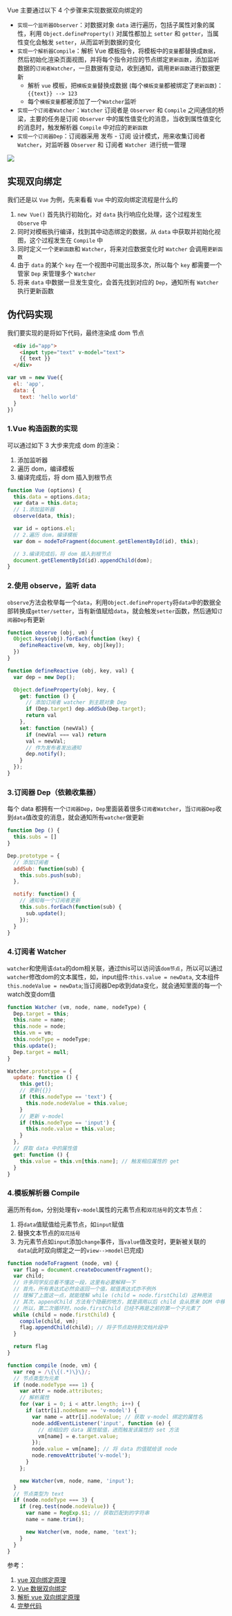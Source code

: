 Vue 主要通过以下 4 个步骤来实现数据双向绑定的

- `实现一个监听器Observer`：对数据对象 `data` 进行遍历，包括子属性对象的属性，利用 `Object.defineProperty()` 对属性都加上 `setter` 和 `getter`，当属性变化会触发 `setter`，从而监听到数据的变化
- `实现一个解析器Compile`：解析 Vue 模板指令，将模板中的`变量`都替换成`数据`，然后初始化渲染页面视图，并将每个指令对应的节点绑定`更新函数`，添加监听数据的`订阅者Watcher`，一旦数据有变动，收到通知，调用`更新函数`进行数据更新
  - 解析 `vue` 模板，把`模板变量`替换成数据 (每个`模板变量`都被绑定了`更新函数`)：`{{text}} --> 123`
  - 每个`模板变量`都被添加了一个`Watcher`监听
- `实现一个订阅者Watcher`：`Watcher` 订阅者是 `Observer` 和 `Compile` 之间通信的桥梁，主要的任务是订阅 `Observer` 中的属性值变化的消息，当收到属性值变化的消息时，触发解析器 `Compile` 中对应的`更新函数`
- `实现一个订阅器Dep`：订阅器采用 发布 - 订阅 设计模式，用来收集订阅者 `Watcher`，对监听器 `Observer` 和 订阅者 `Watcher `进行统一管理

![](https://chao31.github.io/pics/img/202304031711037.png)

## 实现双向绑定

我们还是以 `Vue` 为例，先来看看 `Vue` 中的双向绑定流程是什么的

1. `new Vue()` 首先执行初始化，对 `data` 执行响应化处理，这个过程发生 `Observe` 中
2. 同时对模板执行编译，找到其中动态绑定的数据，从 `data` 中获取并初始化视图，这个过程发生在 `Compile` 中
3. 同时定义⼀个`更新函数`和 `Watcher`，将来对应数据变化时 `Watcher` 会调用`更新函数`
4. 由于 `data` 的某个 `key` 在⼀个视图中可能出现多次，所以每个 `key` 都需要⼀个管家 `Dep` 来管理多个 `Watcher`
5. 将来 `data` 中数据⼀旦发生变化，会首先找到对应的 `Dep`，通知所有 `Watcher` 执行更新函数

## 伪代码实现

我们要实现的是将如下代码，最终渲染成 dom 节点
```html
  <div id="app">
    <input type="text" v-model="text">
    {{ text }}
  </div>
```
```js
var vm = new Vue({
  el: 'app',
  data: {
    text: 'hello world'
  }
})
```
### 1.Vue 构造函数的实现
可以通过如下 3 大步来完成 dom 的渲染：

1. 添加监听器
2. 遍历 dom，编译模板
3. 编译完成后，将 dom 插入到根节点
```js
function Vue (options) {
  this.data = options.data;
  var data = this.data;
  // 1.添加监听器
  observe(data, this);

  var id = options.el;
  // 2.遍历 dom，编译模板
  var dom = nodeToFragment(document.getElementById(id), this);

  // 3.编译完成后，将 dom 插入到根节点
  document.getElementById(id).appendChild(dom); 
}
```

### 2.使用 observe，监听 data
`observe`方法会枚举每一个`data`，利用`Object.defineProperty`将`data`中的数据全部转换成`getter/setter`，当有新值赋给`data`，就会触发`setter`函数，然后通知`订阅器Dep`有更新
```js
function observe (obj, vm) {
  Object.keys(obj).forEach(function (key) {
    defineReactive(vm, key, obj[key]);
  })
}

function defineReactive (obj, key, val) {
  var dep = new Dep();

  Object.defineProperty(obj, key, {
    get: function () {
      // 添加订阅者 watcher 到主题对象 Dep
      if (Dep.target) dep.addSub(Dep.target);
      return val
    },
    set: function (newVal) {
      if (newVal === val) return
      val = newVal;
      // 作为发布者发出通知
      dep.notify();
    }
  });
}
```

### 3.订阅器 Dep（依赖收集器）
每个 data 都拥有一个`订阅器Dep`，`Dep`里面装着很多`订阅者Watcher`，当`订阅器Dep`收到`data`值改变的消息，就会通知所有`watcher`做更新
```js
function Dep () {
  this.subs = []
}

Dep.prototype = {
  // 添加订阅者
  addSub: function(sub) {
    this.subs.push(sub);
  },

  notify: function() {
    // 通知每一个订阅者更新
    this.subs.forEach(function(sub) {
      sub.update();
    });
  }
}

```

### 4.订阅者 Watcher
`watcher`和使用该`data`的dom相关联，通过this可以访问该`dom节点`，所以可以通过`watcher`修改dom的文本属性，如，input组件:`this.value = newData`, 文本组件`this.nodeValue = newData`;当订阅器Dep收到data变化，就会通知里面的每一个watch改变dom值

```js
function Watcher (vm, node, name, nodeType) {
  Dep.target = this;
  this.name = name;
  this.node = node;
  this.vm = vm;
  this.nodeType = nodeType;
  this.update();
  Dep.target = null;
}

Watcher.prototype = {
  update: function () {
    this.get();
    // 更新{{}}
    if (this.nodeType == 'text') {
      this.node.nodeValue = this.value;
    }
    // 更新 v-model
    if (this.nodeType == 'input') {
      this.node.value = this.value;
    }
  },
  // 获取 data 中的属性值
  get: function () {
    this.value = this.vm[this.name]; // 触发相应属性的 get
  }
}
```

### 4.模板解析器 Compile
遍历所有`dom`，分别处理有`v-model`属性的元素节点和`双花括号`的文本节点：
1. 将`data`值赋值给元素节点，如`input`赋值
2. 替换文本节点的`双花括号`
3. 为元素节点如`input`添加`change`事件，当`value`值改变时，更新被关联的`data`(此时双向绑定之一的`view-->model`已完成)

```js
function nodeToFragment (node, vm) {
  var flag = document.createDocumentFragment();
  var child;
  // 许多同学反应看不懂这一段，这里有必要解释一下
  // 首先，所有表达式必然会返回一个值，赋值表达式亦不例外
  // 理解了上面这一点，就能理解 while (child = node.firstChild) 这种用法
  // 其次，appendChild 方法有个隐蔽的地方，就是调用以后 child 会从原来 DOM 中移除
  // 所以，第二次循环时，node.firstChild 已经不再是之前的第一个子元素了
  while (child = node.firstChild) {
    compile(child, vm);
    flag.appendChild(child); // 将子节点劫持到文档片段中
  }

  return flag
}

function compile (node, vm) {
  var reg = /\{\{(.*)\}\}/;
  // 节点类型为元素
  if (node.nodeType === 1) {
    var attr = node.attributes;
    // 解析属性
    for (var i = 0; i < attr.length; i++) {
      if (attr[i].nodeName == 'v-model') {
        var name = attr[i].nodeValue; // 获取 v-model 绑定的属性名
        node.addEventListener('input', function (e) {
          // 给相应的 data 属性赋值，进而触发该属性的 set 方法
          vm[name] = e.target.value;
        });
        node.value = vm[name]; // 将 data 的值赋给该 node
        node.removeAttribute('v-model');
      }
    };

    new Watcher(vm, node, name, 'input');
  }
  // 节点类型为 text
  if (node.nodeType === 3) {
    if (reg.test(node.nodeValue)) {
      var name = RegExp.$1; // 获取匹配到的字符串
      name = name.trim();

      new Watcher(vm, node, name, 'text');
    }
  }
}
```

参考：

1. [vue 双向绑定原理](https://juejin.cn/post/6844903616046710791#comment)
2. [Vue 数据双向绑定](https://juejin.cn/post/6844903942254510087#heading-11)
3. [解析 vue 双向绑定原理](https://juejin.cn/post/6844904185373130759#heading-3)
4. [完整代码](https://github.com/bison1994/two-way-data-binding)

